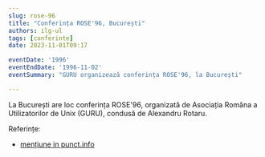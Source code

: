 ```yaml
---
slug: rose-96
title: "Conferința ROSE'96, București"
authors: ilg-ul
tags: [conferinte]
date: 2023-11-01T09:17

eventDate: '1996'
eventEndDate: '1996-11-02'
eventSummary: "GURU organizează conferința ROSE'96, la București"

---
```


La București are loc conferința ROSE'96, organizată de Asociația Româna
a Utilizatorilor de Unix (GURU), condusă de Alexandru Rotaru.

<!-- truncate -->

Referințe:

- [mențiune in punct.info](http://linux.punct.info)
